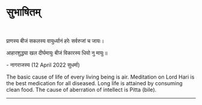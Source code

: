 # सुभाषितम्

<BR>

प्राणस्य बीजं सकलस्य वायुर्ध्यानं हरेः सर्वरुजां च जायः।

आहारशुद्ध्या खल दीर्घमायुः बीजं विकारस्य धियो नु मायुः॥

\- नागराजस्य (12 April 2022 सुधर्मा)

The basic cause of life of every living being is air. Meditation on Lord Hari is the best medication for all diseased. Long life is attained by consuming clean food. The cause of aberration of intellect is Pitta (bile).

---

